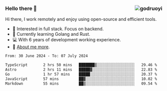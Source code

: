 ### Hello there 👋 <img align="right" src="https://github-readme-stats.vercel.app/api?username=godruoyi&show_icons=true" alt="godruoyi" />

Hi there, I work remotely and enjoy using open-source and efficient tools.

- 🔭 Interested in full stack. Focus on backend.
- 🌱 Currently learning Golang and Rust.
- 💻 With 6 years of development working experience.
- 👒 [About me more](https://godruoyi.com/posts/about-godruoyi).



<!--START_SECTION:waka-->

```txt
From: 30 June 2024 - To: 07 July 2024

TypeScript       2 hrs 50 mins   ███████▒░░░░░░░░░░░░░░░░░   29.46 %
Astro            2 hrs 11 mins   █████▓░░░░░░░░░░░░░░░░░░░   22.83 %
Go               1 hr 57 mins    █████░░░░░░░░░░░░░░░░░░░░   20.37 %
JavaScript       57 mins         ██▓░░░░░░░░░░░░░░░░░░░░░░   10.02 %
Markdown         55 mins         ██▒░░░░░░░░░░░░░░░░░░░░░░   09.54 %
```

<!--END_SECTION:waka-->
